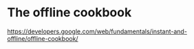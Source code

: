 # The offline cookbook

https://developers.google.com/web/fundamentals/instant-and-offline/offline-cookbook/
